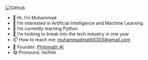 ![GitHub](https://github.com/user-attachments/assets/8713697f-acf7-4990-9c74-be7b6d076430)
- 👋 Hi, I’m Muhammad
- 👀 I’m interested in Artificial Intelligence and Machine Learning
- 🌱 I’m currently learning Python
- 🤖 I’m looking to break into the tech industry in one year
- 📫 How to reach me: muhammadmalik5303@gmail.com
- 🏢 Founder: [Philomath AI](https://www.linkedin.com/company/philomath-ai/)
- 😄 Pronouns: he/him

<!---
CosmicEmm/CosmicEmm is a ✨ special ✨ repository because its `README.md` (this file) appears on your GitHub profile.
You can click the Preview link to take a look at your changes.
--->
